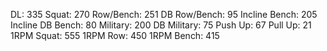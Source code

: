 DL: 335
 Squat: 270
 Row/Bench: 251
 DB Row/Bench: 95
 Incline Bench: 205
 Incline DB Bench: 80
 Military: 200
 DB Military: 75
 Push Up: 67
 Pull Up: 21
 1RPM Squat: 555
 1RPM Row: 450
 1RPM Bench: 415
